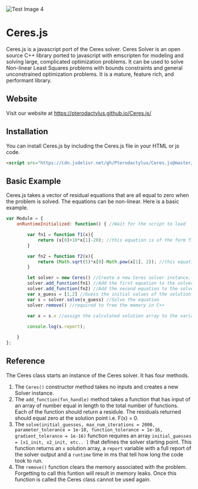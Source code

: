![Test Image 4](https://travis-ci.com/Pterodactylus/Ceres.js.svg?branch=master)

# Ceres.js
Ceres.js is a javascript port of the Ceres solver. Ceres Solver is an open source C++ library ported to javascript with emscripten for modeling and solving large, complicated optimization problems. It can be used to solve Non-linear Least Squares problems with bounds constraints and general unconstrained optimization problems. It is a mature, feature rich, and performant library.

## Website
Visit our website at https://pterodactylus.github.io/Ceres.js/

## Installation
You can install Ceres.js by including the Ceres.js file in your HTML or js code.

```HTML
<script src="https://cdn.jsdelivr.net/gh/Pterodactylus/Ceres.js@master/Ceres.js"></script>
```

## Basic Example
Ceres.js takes a vector of residual equations that are all equal to zero when the problem is solved. The equations can be non-linear. Here is a basic example.

```javascript
var Module = {
	onRuntimeInitialized: function() { //Wait for the script to load

		var fn1 = function f1(x){
			return (x[0]+10*x[1]-20); //this equation is of the form f1(x) = 0 
		}

		var fn2 = function f2(x){
			return (Math.sqrt(5)*x[0]-Math.pow(x[1], 2)); //this equation is of the form f2(x) = 0 
		}

		let solver = new Ceres() //Create a new Ceres solver instance.
		solver.add_function(fn1) //Add the first equation to the solver.
		solver.add_function(fn2) //Add the second equation to the solver.
		var x_guess = [1,2] //Guess the initial values of the solution.
		var s = solver.solve(x_guess) //Solve the equation
		solver.remove() //required to free the memory in C++

		var x = s.x //assign the calculated solution array to the variable x
		
		console.log(s.report);

	}
};
```

## Reference
The Ceres class starts an instance of the Ceres solver. It has four methods.

1. The `Ceres()` constructor method takes no inputs and creates a new Solver instance.
2. The `add_function(fxn_handle)` method takes a function that has input of an array of number equal in length to the total number of functions. Each of the function should return a residule. The residuals returned should equal zero at the solution point i.e. F(x) = 0.
3. The `solve(initial_guesses, max_num_iterations = 2000, parameter_tolerance = 1e-10, function_tolerance = 1e-16, gradient_tolerance = 1e-16)` function requires an array `initial_guesses = [x1_init, x2_init, etc.. ]` that defines the solver starting point. This function returns an `x` solution array, a `report` variable with a full report of the solver output and a `runtime` time in ms that tell how long the code took to run. 
4. The `remove()` function clears the memory associated with the problem. Forgetting to call this funtion will result in memory leaks. Once this function is called the Ceres class cannot be used again.